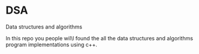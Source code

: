# DSA
Data structures and algorithms

In this repo you people wil\l found the all the data structures and algorithms program implementations using c++.
